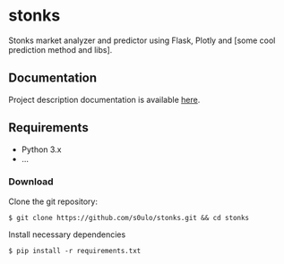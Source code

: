 # stonks
Stonks market analyzer and predictor using Flask, Plotly and [some cool prediction method and libs].

## Documentation
Project description documentation is available [here](https://docs.google.com/document/d/1hyo6X5697rYHlifO1heI5EU1dFaANa5ReJGqzG-3EAg/).

## Requirements
- Python 3.x
- ...

### Download
Clone the git repository:
```console
$ git clone https://github.com/s0ulo/stonks.git && cd stonks
```

Install necessary dependencies
```console
$ pip install -r requirements.txt
```
